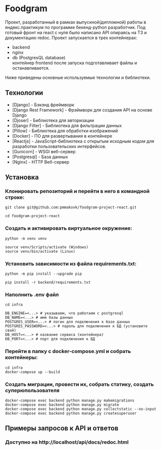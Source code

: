 # Foodgram
Проект, разработанный в рамках выпускной(дипломной) работы в яндекс.практикум по программе бекенд-python разработчик.
Под готовый фронт на react с нуля было написано API опираясь на ТЗ и документацию redoc. Проект запускается в трех контейнерах:
- backend
- nginx
- db (PostgresQL database)
\
контейнер frontend после запуска подготавливает файлы и останавливается.

Ниже приведены основные используемые технологии и библиотеки.


## Технологии
- [Django] - Бэкэнд фреймворк
- [Django Rest Framework] - Фрэймворк для создания API на основе Django
- [Djoser] - Библиотека для авторизации
- [Django Filter] - Библиотека для фильтрации данных
- [Pillow] - Библиотека для обработки изображений
- [Docker] - ПО для развертывания в контейнере
- [Reactjs] - JavaScript-библиотека с открытым исходным кодом для разработки пользовательских интерфейсов.
- [Gunicorn] - WSGI веб-сервер
- [Postgresql] - База данных
- [Nginx] - HTTP Веб-сервер

## Установка

### Клонировать репозиторий и перейти в него в командной строке:
```
git clone git@github.com:pmmakovk/foodgram-project-react.git
```
```
cd foodgram-project-react
```
### Cоздать и активировать виртуальное окружение:
```
python -m venv venv
```
```
source venv/Scripts/activate (Windows)
source venv/bin/activate (Linux)
```
### Установить зависимости из файла requirements.txt:
```
python -m pip install --upgrade pip
```
```
pip install -r backend/requirements.txt
```
### Наполнить .env файл
```
cd infra

DB_ENGINE=<...> # указываем, что работаем с postgresql
DB_NAME=<...> # имя базы данных
POSTGRES_USER=<...> # логин для подключения к базе данных
POSTGRES_PASSWORD=<...> # пароль для подключения к БД (установите свой)
DB_HOST=<...> # название сервиса (контейнера)
DB_PORT=<...> # порт для подключения к БД
```
### Перейти в папку с docker-compose.yml и собрать контейнеры:
```
cd infra
docker-compose up --build
```
### Создать миграции, провести их, собрать статику, создать суперюпользователя
```
docker-compose exec backend python manage.py makemigrations
docker-compose exec backend python manage.py migrate
docker-compose exec backend python manage.py collectstatic --no-input
docker-compose exec backend python manage.py createsuperuser
```

## Примеры запросов к API и ответов
### Доступно на http://localhost/api/docs/redoc.html


